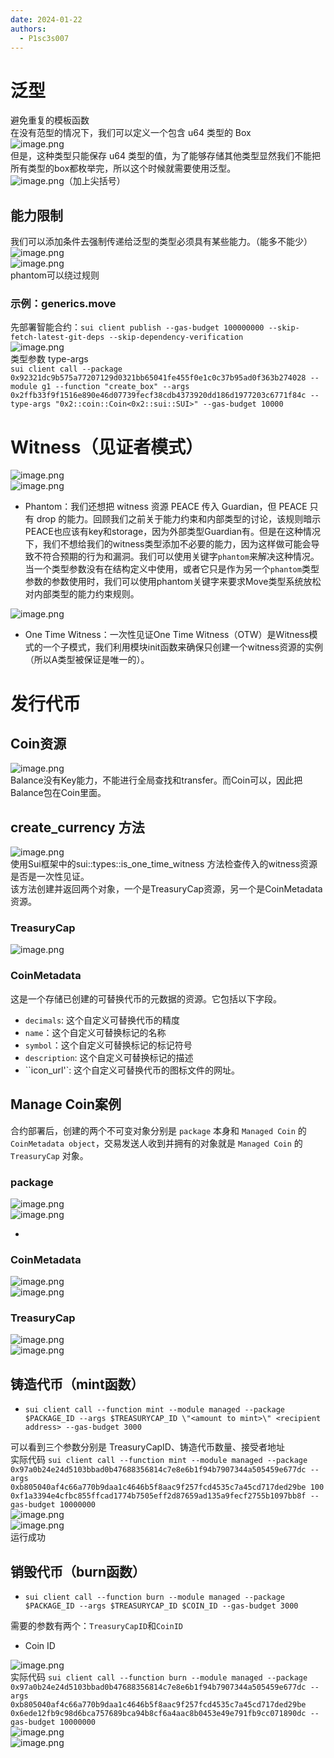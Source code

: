 ```yaml
---
date: 2024-01-22
authors:
  - P1sc3s007
---
```

<a name="yYEU7"></a>
# 泛型
避免重复的模板函数<br />在没有范型的情况下，我们可以定义一个包含 u64 类型的 Box<br />![image.png](https://cdn.nlark.com/yuque/0/2024/png/40787854/1705805824371-9eccec6c-d7a3-4ce9-a06d-582722422664.png#averageHue=%23f5f6f5&clientId=ua54f5352-9c69-4&from=paste&height=106&id=ua4e651e1&originHeight=159&originWidth=270&originalType=binary&ratio=1.5&rotation=0&showTitle=false&size=7343&status=done&style=none&taskId=uf9980b95-e89f-422a-a054-d010aa167c9&title=&width=180)<br />但是，这种类型只能保存 u64 类型的值，为了能够存储其他类型显然我们不能把所有类型的box都枚举完，所以这个时候就需要使用泛型。<br />![image.png](https://cdn.nlark.com/yuque/0/2024/png/40787854/1705805852951-f8448a84-c2e8-4ee8-8a60-53e861dfd59e.png#averageHue=%23f5f6f5&clientId=ua54f5352-9c69-4&from=paste&height=101&id=u67a58279&originHeight=152&originWidth=268&originalType=binary&ratio=1.5&rotation=0&showTitle=false&size=7190&status=done&style=none&taskId=u4b3f9139-9ba5-42e3-95fc-9df7d305e56&title=&width=178.66666666666666)（加上尖括号）
<a name="j2NCr"></a>
## 能力限制
我们可以添加条件去强制传递给泛型的类型必须具有某些能力。（能多不能少）<br />![image.png](https://cdn.nlark.com/yuque/0/2024/png/40787854/1705805990630-a57e789b-50aa-421e-928c-c3badd43a984.png#averageHue=%23f5f6f5&clientId=ua54f5352-9c69-4&from=paste&height=119&id=u3fad2637&originHeight=178&originWidth=648&originalType=binary&ratio=1.5&rotation=0&showTitle=false&size=16819&status=done&style=none&taskId=ub5e9c7ba-3922-44c4-beab-72ee5d415da&title=&width=432)<br />![image.png](https://cdn.nlark.com/yuque/0/2024/png/40787854/1705808544500-41e76f08-cbfe-45ec-bdc9-004dae81f8c4.png#averageHue=%23211e21&clientId=ua54f5352-9c69-4&from=paste&height=433&id=u0a11194e&originHeight=649&originWidth=1260&originalType=binary&ratio=1.5&rotation=0&showTitle=false&size=322902&status=done&style=none&taskId=ub6722111-8076-476c-a566-3309a634633&title=&width=840)<br />phantom可以绕过规则
<a name="jplnt"></a>
### 示例：generics.move
先部署智能合约：`sui client publish --gas-budget 100000000 --skip-fetch-latest-git-deps --skip-dependency-verification` <br />![image.png](https://cdn.nlark.com/yuque/0/2024/png/40787854/1705812025131-9348bab5-7a59-4d77-b0ef-fb8ac1adb2ed.png#averageHue=%231c1a1d&clientId=ua897697c-cc05-4&from=paste&height=303&id=ub9107948&originHeight=454&originWidth=1667&originalType=binary&ratio=1.5&rotation=0&showTitle=false&size=379168&status=done&style=none&taskId=ue015af88-2dcc-4325-9d9b-f53086d8eac&title=&width=1111.3333333333333)<br />类型参数 type-args<br />`sui client call --package 0x92321dc9b575a77207129d0321bb65041fe455f0e1c0c37b95ad0f363b274028 --module g1 --function "create_box" --args 0x2ffb33f9f1516e890e46d07739fecf38cdb4373920dd186d1977203c6771f84c --type-args "0x2::coin::Coin<0x2::sui::SUI>" --gas-budget 10000`
<a name="z2b6S"></a>
# Witness（见证者模式）
![image.png](https://cdn.nlark.com/yuque/0/2024/png/40787854/1705824567721-c89fc1c4-b6d6-49bd-b261-7eef048b522c.png#averageHue=%23302e30&clientId=u4e2f32aa-d03e-4&from=paste&height=515&id=ue83b4948&originHeight=772&originWidth=1598&originalType=binary&ratio=1.5&rotation=0&showTitle=false&size=581254&status=done&style=none&taskId=u5f751ca6-ee9a-4173-afd3-88d859a8d69&title=&width=1065.3333333333333)<br />![image.png](https://cdn.nlark.com/yuque/0/2024/png/40787854/1705824665595-8bb3f2b4-bdf6-411b-ba71-3b3bb82b598f.png#averageHue=%23312f32&clientId=u4e2f32aa-d03e-4&from=paste&height=592&id=u63214f67&originHeight=888&originWidth=1568&originalType=binary&ratio=1.5&rotation=0&showTitle=false&size=822340&status=done&style=none&taskId=u929bcba8-156e-45da-916b-92df11af92c&title=&width=1045.3333333333333)

- Phantom：我们还想把 witness 资源 PEACE 传入 Guardian，但 PEACE 只有 drop 的能力。回顾我们之前关于能力约束和内部类型的讨论，该规则暗示PEACE也应该有key和storage，因为外部类型Guardian有。但是在这种情况下，我们不想给我们的witness类型添加不必要的能力，因为这样做可能会导致不符合预期的行为和漏洞。我们可以使用关键字`phantom`来解决这种情况。当一个类型参数没有在结构定义中使用，或者它只是作为另一个`phantom`类型参数的参数使用时，我们可以使用phantom关键字来要求Move类型系统放松对内部类型的能力约束规则。

![image.png](https://cdn.nlark.com/yuque/0/2024/png/40787854/1705824700450-e9e9931f-8f06-419d-bb44-208378589fee.png#averageHue=%23201e21&clientId=u4e2f32aa-d03e-4&from=paste&height=596&id=Ow97A&originHeight=894&originWidth=1522&originalType=binary&ratio=1.5&rotation=0&showTitle=false&size=618912&status=done&style=none&taskId=u18f678cb-4e9e-4c6e-b111-82fd647cedb&title=&width=1014.6666666666666)

- One Time Witness：一次性见证One Time Witness（OTW）是Witness模式的一个子模式，我们利用模块init函数来确保只创建一个witness资源的实例（所以A类型被保证是唯一的）。
<a name="KcyoY"></a>
# 发行代币
<a name="bKdh5"></a>
## Coin资源
![image.png](https://cdn.nlark.com/yuque/0/2024/png/40787854/1705825089941-98283993-9686-4072-864c-8d4a44830a55.png#averageHue=%23b9bebd&clientId=u4e2f32aa-d03e-4&from=paste&height=333&id=u6a7be891&originHeight=499&originWidth=857&originalType=binary&ratio=1.5&rotation=0&showTitle=false&size=182609&status=done&style=none&taskId=ueaf8c6bc-94aa-44b0-9971-36e1f602ddb&title=&width=571.3333333333334)<br />Balance没有Key能力，不能进行全局查找和transfer。而Coin可以，因此把Balance包在Coin里面。
<a name="PAWxP"></a>
## create_currency 方法
![image.png](https://cdn.nlark.com/yuque/0/2024/png/40787854/1705826833850-7c1c65ef-5154-4a6a-9c58-414b42db792d.png#averageHue=%23f5f6f5&clientId=u4e2f32aa-d03e-4&from=paste&height=581&id=u639c5fc0&originHeight=871&originWidth=891&originalType=binary&ratio=1.5&rotation=0&showTitle=false&size=100000&status=done&style=none&taskId=ufdad4ee8-2ed2-499f-a97b-dce00443d4c&title=&width=594)<br />使用Sui框架中的sui::types::is_one_time_witness 方法检查传入的witness资源是否是一次性见证。<br />该方法创建并返回两个对象，一个是TreasuryCap资源，另一个是CoinMetadata资源。
<a name="Bgowj"></a>
### TreasuryCap
![image.png](https://cdn.nlark.com/yuque/0/2024/png/40787854/1705826890839-6143d208-fb6a-497d-a47c-8c221ad48268.png#averageHue=%23f4f4f2&clientId=u4e2f32aa-d03e-4&from=paste&height=409&id=uab912c8b&originHeight=613&originWidth=1147&originalType=binary&ratio=1.5&rotation=0&showTitle=false&size=111821&status=done&style=none&taskId=u1d796c29-d743-48df-8968-fa89de6d960&title=&width=764.6666666666666)
<a name="kozzK"></a>
### CoinMetadata
这是一个存储已创建的可替换代币的元数据的资源。它包括以下字段。

- `decimals`: 这个自定义可替换代币的精度
- `name`：这个自定义可替换标记的名称
- `symbol`：这个自定义可替换标记的标记符号
- `description`: 这个自定义可替换标记的描述
- ``icon_url'`: 这个自定义可替换代币的图标文件的网址。
<a name="rsScX"></a>
## Manage Coin案例
合约部署后，创建的两个不可变对象分别是 `package` 本身和 `Managed Coin` 的 `CoinMetadata object`，交易发送人收到并拥有的对象就是 `Managed Coin` 的 `TreasuryCap` 对象。
<a name="H3xPB"></a>
### package
![image.png](https://cdn.nlark.com/yuque/0/2024/png/40787854/1705828006275-3f095bb4-74de-40e7-912c-43565b3390d2.png#averageHue=%231c1b1b&clientId=u4e2f32aa-d03e-4&from=paste&height=221&id=ub0980c44&originHeight=331&originWidth=931&originalType=binary&ratio=1.5&rotation=0&showTitle=false&size=22218&status=done&style=none&taskId=u6556a1d7-f99f-423f-b6e2-c7a0b91ffb8&title=&width=620.6666666666666)<br />![image.png](https://cdn.nlark.com/yuque/0/2024/png/40787854/1705828020201-44b108c1-d7d3-45da-bfe9-f2ed05340a7f.png#averageHue=%23fdfdfd&clientId=u4e2f32aa-d03e-4&from=paste&height=593&id=u0e070bd8&originHeight=890&originWidth=2145&originalType=binary&ratio=1.5&rotation=0&showTitle=false&size=146922&status=done&style=none&taskId=ue4bd05fa-f2d2-4827-a0de-56ecb3f0794&title=&width=1430)

- <br />

<a name="RAQLZ"></a>
### CoinMetadata
![image.png](https://cdn.nlark.com/yuque/0/2024/png/40787854/1705828100578-0885cc00-77ed-4308-8cdc-9cf2f6e9d793.png#averageHue=%231e1d1c&clientId=u4e2f32aa-d03e-4&from=paste&height=281&id=u426124c3&originHeight=421&originWidth=1133&originalType=binary&ratio=1.5&rotation=0&showTitle=false&size=41107&status=done&style=none&taskId=u8d6d331f-465e-448d-872a-67454592465&title=&width=755.3333333333334)<br />![image.png](https://cdn.nlark.com/yuque/0/2024/png/40787854/1705828089714-9cfdbc44-8e7d-4dd2-bfd8-da98c3f97292.png#averageHue=%238fc38e&clientId=u4e2f32aa-d03e-4&from=paste&height=783&id=u3bcf40c6&originHeight=1174&originWidth=2110&originalType=binary&ratio=1.5&rotation=0&showTitle=false&size=211314&status=done&style=none&taskId=u445c01f9-cea8-4985-8532-a2bb3c8527c&title=&width=1406.6666666666667)
<a name="N8S8A"></a>
### TreasuryCap
![image.png](https://cdn.nlark.com/yuque/0/2024/png/40787854/1705828145403-975e680c-73bf-44fa-9402-47f9c6cce816.png#averageHue=%2321201f&clientId=u4e2f32aa-d03e-4&from=paste&height=213&id=ufd9a4f47&originHeight=319&originWidth=1126&originalType=binary&ratio=1.5&rotation=0&showTitle=false&size=43608&status=done&style=none&taskId=u1554dc22-f601-4ca4-a600-d3c34c89198&title=&width=750.6666666666666)<br />![image.png](https://cdn.nlark.com/yuque/0/2024/png/40787854/1705828154166-06e740a6-de9c-455c-8ed4-e042c028e120.png#averageHue=%2390c390&clientId=u4e2f32aa-d03e-4&from=paste&height=700&id=u661defd2&originHeight=1050&originWidth=2083&originalType=binary&ratio=1.5&rotation=0&showTitle=false&size=217006&status=done&style=none&taskId=u203bb18c-30c1-4c49-ae5a-2af771a20ae&title=&width=1388.6666666666667)
<a name="UKvyj"></a>
## 铸造代币（mint函数）

- `sui client call --function mint --module managed --package $PACKAGE_ID --args $TREASURYCAP_ID \"<amount to mint>\" <recipient address> --gas-budget 3000`

可以看到三个参数分别是 TreasuryCapID、铸造代币数量、接受者地址<br />实际代码 `sui client call --function mint --module managed --package 0x97a0b24e24d5103bbad0b47688356814c7e8e6b1f94b7907344a505459e677dc --args 0xb805040af4c66a770b9daa1c4646b5f8aac9f257fcd4535c7a45cd717ded29be 100 0xf1a3394e4cfbc855ffcad1774b7505eff2d87659ad135a9fecf2755b1097bb8f --gas-budget 10000000`<br />![image.png](https://cdn.nlark.com/yuque/0/2024/png/40787854/1705828425762-dc60cf3e-c512-43c2-9428-4aa585b16b05.png#averageHue=%231f1e1e&clientId=u4e2f32aa-d03e-4&from=paste&height=326&id=u5eb5d360&originHeight=489&originWidth=1961&originalType=binary&ratio=1.5&rotation=0&showTitle=false&size=85733&status=done&style=none&taskId=u3570b8a2-2a36-4259-835a-8d30f407de8&title=&width=1307.3333333333333)<br />![image.png](https://cdn.nlark.com/yuque/0/2024/png/40787854/1705828460084-ae5283cb-23bb-422a-aa2f-827537394f17.png#averageHue=%23efcfb0&clientId=u4e2f32aa-d03e-4&from=paste&height=817&id=ua04da394&originHeight=1226&originWidth=2178&originalType=binary&ratio=1.5&rotation=0&showTitle=false&size=248777&status=done&style=none&taskId=u6e0e87f7-48d0-47ba-bcdf-93bc836a434&title=&width=1452)<br />运行成功

<a name="HSuBV"></a>
## 销毁代币（burn函数）

- `sui client call --function burn --module managed --package $PACKAGE_ID --args $TREASURYCAP_ID $COIN_ID --gas-budget 3000`

需要的参数有两个：`TreasuryCapID`和`CoinID`

- Coin ID

![image.png](https://cdn.nlark.com/yuque/0/2024/png/40787854/1705828603309-2802048e-c9e4-4141-8eaf-283be3a789bd.png#averageHue=%2390c390&clientId=u4e2f32aa-d03e-4&from=paste&height=561&id=ub9ba66e4&originHeight=842&originWidth=2100&originalType=binary&ratio=1.5&rotation=0&showTitle=false&size=164640&status=done&style=none&taskId=u160b6ff0-9665-4d5b-ae79-f89b1a803df&title=&width=1400)<br />实际代码 `sui client call --function burn --module managed --package 0x97a0b24e24d5103bbad0b47688356814c7e8e6b1f94b7907344a505459e677dc --args 0xb805040af4c66a770b9daa1c4646b5f8aac9f257fcd4535c7a45cd717ded29be 0x6ede12fb9c98d6bca757689bca94b8cf6a4aac8b0453e49e791fb9cc071890dc --gas-budget 10000000`<br />![image.png](https://cdn.nlark.com/yuque/0/2024/png/40787854/1705828827422-54d6f0a6-12b0-4a15-bb24-1c178c31c8c2.png#averageHue=%231f1e1e&clientId=u4e2f32aa-d03e-4&from=paste&height=348&id=ucb91bc2a&originHeight=522&originWidth=1914&originalType=binary&ratio=1.5&rotation=0&showTitle=false&size=82136&status=done&style=none&taskId=uf3201f56-1268-432d-b710-a9a54713148&title=&width=1276)<br />![image.png](https://cdn.nlark.com/yuque/0/2024/png/40787854/1705828856653-446de22c-ae4a-4c30-80b0-0dc689395618.png#averageHue=%23eee3c4&clientId=u4e2f32aa-d03e-4&from=paste&height=660&id=u0042a38a&originHeight=990&originWidth=2148&originalType=binary&ratio=1.5&rotation=0&showTitle=false&size=192911&status=done&style=none&taskId=uee1f07ce-5de3-4629-ae59-7239688fa09&title=&width=1432)
